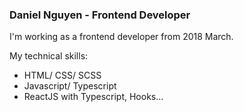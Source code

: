 ### Daniel Nguyen - Frontend Developer

I'm working as a frontend developer from 2018 March.

My technical skills:
- HTML/ CSS/ SCSS
- Javascript/ Typescript
- ReactJS with Typescript, Hooks...


